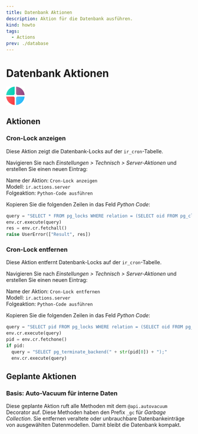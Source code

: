 ```yaml
---
title: Datenbank Aktionen
description: Aktion für die Datenbank ausführen.
kind: howto
tags:
  - Actions
prev: ./database
---
```


# Datenbank Aktionen

![icons_odoo_apps](attachments/icons_odoo_apps.png)

## Aktionen

### Cron-Lock anzeigen

Diese Aktion zeigt die Datenbank-Locks auf der `ir_cron`-Tabelle.

Navigieren Sie nach _Einstellungen > Technisch > Server-Aktionen_ und erstellen Sie einen neuen Eintrag:

Name der Aktion: `Cron-Lock anzeigen`\
Modell: `ir.actions.server`\
Folgeaktion: `Python-Code ausführen`

Kopieren Sie die folgenden Zeilen in das Feld _Python Code_:

```python
query = "SELECT * FROM pg_locks WHERE relation = (SELECT oid FROM pg_class WHERE relname = 'ir_cron');"
env.cr.execute(query)
res = env.cr.fetchall()
raise UserError(["Result", res])
```

### Cron-Lock entfernen

Diese Aktion entfernt Datenbank-Locks auf der `ir_cron`-Tabelle.

Navigieren Sie nach _Einstellungen > Technisch > Server-Aktionen_ und erstellen Sie einen neuen Eintrag:

Name der Aktion: `Cron-Lock entfernen`\
Modell: `ir.actions.server`\
Folgeaktion: `Python-Code ausführen`

Kopieren Sie die folgenden Zeilen in das Feld _Python Code_:

```python
query = "SELECT pid FROM pg_locks WHERE relation = (SELECT oid FROM pg_class WHERE relname = 'ir_cron');"
env.cr.execute(query)
pid = env.cr.fetchone()
if pid:
  query = "SELECT pg_terminate_backend(" + str(pid[0]) + ");"
  env.cr.execute(query)
```

## Geplante Aktionen

### Basis: Auto-Vacuum für interne Daten

Diese geplante Aktion ruft alle Methoden mit dem `@api.autovacuum` Decorator auf. Diese Methoden haben den Prefix `_gc` für _Garbage Collection_. Sie entfernen veraltete oder unbrauchbare Datenbankeinträge von ausgewählten Datenmodellen. Damit bleibt die Datenbank kompakt.
